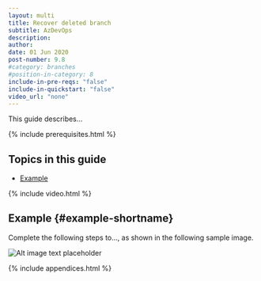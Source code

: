 ```yaml
---
layout: multi
title: Recover deleted branch
subtitle: AzDevOps
description:
author:
date: 01 Jun 2020
post-number: 9.8
#category: branches
#position-in-category: 8
include-in-pre-reqs: "false"
include-in-quickstart: "false"
video_url: "none"
---
```


This guide describes...

{% include prerequisites.html %}

## Topics in this guide

- [Example](#example-shortname)

{% include video.html %}

## Example {#example-shortname}

Complete the following steps to..., as shown in the following sample image.

![Alt image text placeholder](../../assets/images/09-branches/recover/azdev/img-placeholder.png)

{% include appendices.html %}
